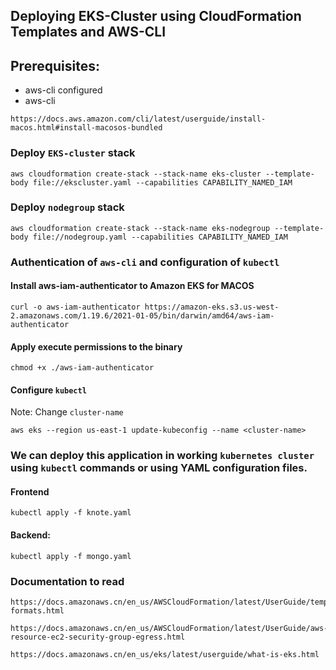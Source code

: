## Deploying EKS-Cluster using CloudFormation Templates and AWS-CLI 

## Prerequisites:
- aws-cli configured
- aws-cli 
```
https://docs.aws.amazon.com/cli/latest/userguide/install-macos.html#install-macosos-bundled
```

### Deploy ```EKS-cluster``` stack
    
```    
aws cloudformation create-stack --stack-name eks-cluster --template-body file://ekscluster.yaml --capabilities CAPABILITY_NAMED_IAM
```

### Deploy ```nodegroup``` stack

```
aws cloudformation create-stack --stack-name eks-nodegroup --template-body file://nodegroup.yaml --capabilities CAPABILITY_NAMED_IAM
```


### Authentication of ```aws-cli``` and configuration of ```kubectl``` 

####  Install aws-iam-authenticator to Amazon EKS for MACOS

```
curl -o aws-iam-authenticator https://amazon-eks.s3.us-west-2.amazonaws.com/1.19.6/2021-01-05/bin/darwin/amd64/aws-iam-authenticator
```
  
####  Apply execute permissions to the binary
```
chmod +x ./aws-iam-authenticator
```

#### Configure ```kubectl```

Note: Change ```cluster-name```

```
aws eks --region us-east-1 update-kubeconfig --name <cluster-name>
```

### We can deploy this application in working ```kubernetes cluster``` using ```kubectl``` commands or using YAML configuration files. ###


#### Frontend ###

```
kubectl apply -f knote.yaml
```

#### Backend: ###

```
kubectl apply -f mongo.yaml
```
### Documentation to read ##

```
https://docs.amazonaws.cn/en_us/AWSCloudFormation/latest/UserGuide/template-formats.html
```

```
https://docs.amazonaws.cn/en_us/AWSCloudFormation/latest/UserGuide/aws-resource-ec2-security-group-egress.html
```

```
https://docs.amazonaws.cn/en_us/eks/latest/userguide/what-is-eks.html
```